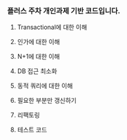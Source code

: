 ### 플러스 주차 개인과제 기반 코드입니다.

1. Transactional에 대한 이해

2. 인가에 대한 이해

3. N+1에 대한 이해

4. DB 접근 최소화

5. 동적 쿼리에 대한 이해

6. 필요한 부분만 갱신하기

7. 리팩토링

8. 테스트 코드
